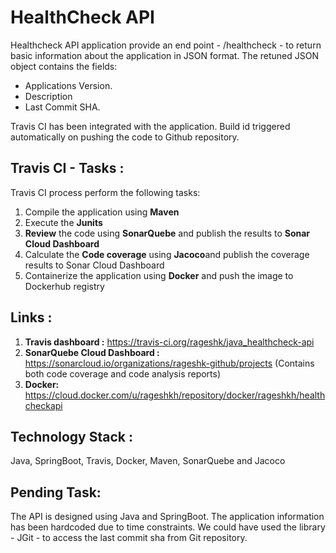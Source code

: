 # HealthCheck API

Healthcheck API application provide an end point - /healthcheck - to return basic information about the application in JSON format. The retuned JSON object contains the fields: 
  - Applications Version.
  - Description
  - Last Commit SHA.

Travis CI has been integrated with the application. Build id triggered automatically on pushing the code to Github repository.

## Travis CI - Tasks :
Travis CI process perform the following tasks:
 1. Compile the application using <b>Maven</b>
 2. Execute the <b>Junits</b>
 3. <b>Review</b> the code using <b>SonarQuebe</b> and publish the results to <b>Sonar Cloud Dashboard</b>
 4. Calculate the <b>Code coverage</b> using <b>Jacoco</b>and publish the coverage results to Sonar Cloud Dashboard
 5. Containerize the application using <b>Docker</b> and push the image to Dockerhub registry


## Links :
1. <b>Travis dashboard :</b> https://travis-ci.org/rageshk/java_healthcheck-api
2. <b>SonarQuebe Cloud Dashboard :</b> https://sonarcloud.io/organizations/rageshk-github/projects
   (Contains both code coverage and code analysis reports)
3. <b>Docker:</b> https://cloud.docker.com/u/rageshkh/repository/docker/rageshkh/healthcheckapi


## Technology Stack : 
Java, SpringBoot, Travis, Docker, Maven, SonarQuebe and Jacoco

## Pending Task:
The API is designed using Java and SpringBoot. The application information has been hardcoded due to time constraints.
We could have used the library - JGit - to access the last commit sha from Git repository. 

